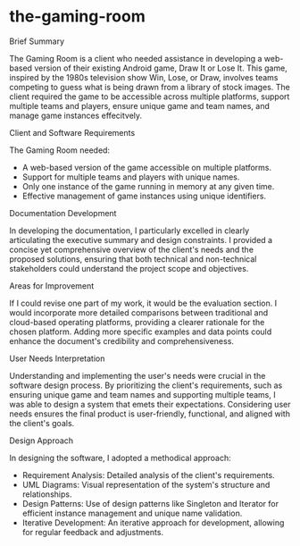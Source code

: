 # the-gaming-room

Brief Summary 

The Gaming Room is a client who needed assistance in developing a web-based version of their existing Android game, Draw It or Lose It. This game, inspired by the 1980s television show Win, Lose, or Draw, involves teams competing to guess what is being drawn from a library of stock images. The client required the game to be accessible across multiple platforms, support multiple teams and players, ensure unique game and team names, and manage game instances effecitvely. 


Client and Software Requirements 

The Gaming Room needed:
- A web-based version of the game accessible on multiple platforms.
- Support for multiple teams and players with unique names.
- Only one instance of the game running in memory at any given time.
- Effective management of game instances using unique identifiers.


Documentation Development 

In developing the documentation, I particularly excelled in clearly articulating the executive summary and design constraints. I provided a concise yet comprehensive overview of the client's needs and the proposed solutions, ensuring that both technical and non-technical stakeholders could understand the project scope and objectives. 


Areas for Improvement

If I could revise one part of my work, it would be the evaluation section. I would incorporate more detailed comparisons between traditional and cloud-based operating platforms, providing a clearer rationale for the chosen platform. Adding more specific examples and data points could enhance the document's credibility and comprehensiveness. 


User Needs Interpretation

Understanding and implementing the user's needs were crucial in the software design process. By prioritizing the client's requirements, such as ensuring unique game and team names and supporting multiple teams, I was able to design a system that emets their expectations. Considering user needs ensures the final product is user-friendly, functional, and aligned with the client's goals. 


Design Approach 

In designing the software, I adopted a methodical approach: 
- Requirement Analysis: Detailed analysis of the client's requirements.
- UML Diagrams: Visual representation of the system's structure and relationships.
- Design Patterns: Use of design patterns like Singleton and Iterator for efficient instance management and unique name validation.
- Iterative Development: An iterative approach for development, allowing for regular feedback and adjustments.
